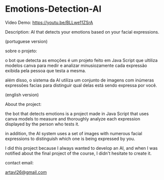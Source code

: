 # Emotions-Detection-AI

Video Demo: https://youtu.be/BLLwe11ZSrA

Description: AI that detects your emotions based on
 your facial expressions.

(portuguese version)

sobre o projeto:

o bot que detecta as emoções é um projeto feito em Java Script que ultiliza modelos canva para medir e analizar minusiozamente cada expressão exibida pela pessoa que testa  a mesma.

além disso, o sistema da AI utiliza um conjunto de imagens com inúmeras expressões facias para distinguir qual delas está sendo expressa por você.

(english version)

About the project:

the bot that detects emotions is a project made in Java Script that uses canva models to measure and thoroughly analyze each expression displayed by the person who tests it.

in addition, the AI system uses a set of images with numerous facial expressions to distinguish which one is being expressed by you.

I did this project because I always wanted to develop an AI, and when I was notified about the final project of the course, I didn't hesitate to create it.


contact email:

artavl26@gmail.com

